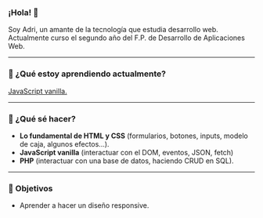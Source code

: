 ### ¡Hola! 👋

Soy Adri, un amante de la tecnología que estudia desarrollo web.
Actualmente curso el segundo año del F.P. de Desarrollo de Aplicaciones Web.

<hr>

 <h3>📖 ¿Qué estoy aprendiendo actualmente?</h3>
  <a href="https://www.udemy.com/master-en-javascript-aprender-js-jquery-angular-nodejs-y-mas/?">JavaScript vanilla.</a>
<hr>

<h3>📌 ¿Qué sé hacer?</h3>
<ul>
  <li>
   <strong>Lo fundamental de HTML y CSS</strong> (formularios, botones, inputs, modelo de caja, algunos efectos...).
  </li>
    <li>
     <strong>JavaScript vanilla</strong> (interactuar con el DOM, eventos, JSON, fetch)
  </li>
  <li>
   <strong>PHP</strong> (interactuar con una base de datos, haciendo CRUD en SQL).
  </li>
</ul>

<hr>

<h3>🎯 Objetivos</h3>
<ul>
 <li>Aprender a hacer un diseño responsive.</li>
 </ul>
 
